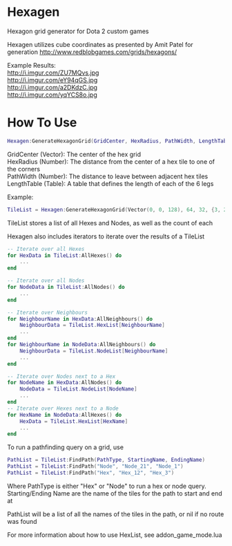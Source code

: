 # Hexagen
Hexagon grid generator for Dota 2 custom games

Hexagen utilizes cube coordinates as presented by Amit Patel for generation
http://www.redblobgames.com/grids/hexagons/

Example Results:  
http://i.imgur.com/ZU7MQvs.jpg  
http://i.imgur.com/eY94qGS.jpg  
http://i.imgur.com/a2DKdzC.jpg  
http://i.imgur.com/yqYCS8o.jpg

# How To Use
```lua
Hexagen:GenerateHexagonGrid(GridCenter, HexRadius, PathWidth, LengthTable)
```
GridCenter  (Vector): The center of the hex grid  
HexRadius  (Number): The distance from the center of a hex tile to one of the corners  
PathWidth  (Number): The distance to leave between adjacent hex tiles  
LengthTable (Table): A table that defines the length of each of the 6 legs

Example:  
```lua
TileList = Hexagen:GenerateHexagonGrid(Vector(0, 0, 128), 64, 32, {3, 2, 2, 3, 2, 2}))
```

TileList stores a list of all Hexes and Nodes, as well as the count of each

Hexagen also includes iterators to iterate over the results of a TileList
```lua
-- Iterate over all Hexes
for HexData in TileList:AllHexes() do
	...
end

-- Iterate over all Nodes
for NodeData in TileList:AllNodes() do
	...
end

-- Iterate over Neighbours
for NeighbourName in HexData:AllNeighbours() do
	NeighbourData = TileList.HexList[NeighbourName]
	...
end
for NeighbourName in NodeData:AllNeighbours() do
	NeighbourData = TileList.NodeList[NeighbourName]
	...
end

-- Iterate over Nodes next to a Hex
for NodeName in HexData:AllNodes() do
	NodeData = TileList.NodeList[NodeName]
	...
end
-- Iterate over Hexes next to a Node
for HexName in NodeData:AllHexes() do
	HexData = TileList.HexList[HexName]
	...
end


```

To run a pathfinding query on a grid, use 
```lua
PathList = TileList:FindPath(PathType, StartingName, EndingName)
PathList = TileList:FindPath("Node", "Node_21", "Node_1")
PathList = TileList:FindPath("Hex", "Hex_12", "Hex_3")
```
Where PathType is either "Hex" or "Node" to run a hex or node query. Starting/Ending Name are the name of the tiles for the path to start and end at

PathList will be a list of all the names of the tiles in the path, or nil if no route was found

For more information about how to use HexList, see addon_game_mode.lua
